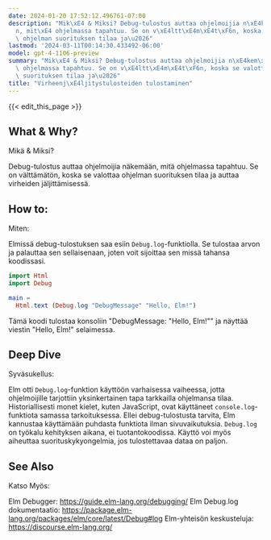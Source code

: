 ```yaml
---
date: 2024-01-20 17:52:12.496761-07:00
description: "Mik\xE4 & Miksi? Debug-tulostus auttaa ohjelmoijia n\xE4kem\xE4\xE4\
  n, mit\xE4 ohjelmassa tapahtuu. Se on v\xE4ltt\xE4m\xE4t\xF6n, koska se valottaa\
  \ ohjelman suorituksen tilaa ja\u2026"
lastmod: '2024-03-11T00:14:30.433492-06:00'
model: gpt-4-1106-preview
summary: "Mik\xE4 & Miksi? Debug-tulostus auttaa ohjelmoijia n\xE4kem\xE4\xE4n, mit\xE4\
  \ ohjelmassa tapahtuu. Se on v\xE4ltt\xE4m\xE4t\xF6n, koska se valottaa ohjelman\
  \ suorituksen tilaa ja\u2026"
title: "Virheenj\xE4ljitystulosteiden tulostaminen"
---
```


{{< edit_this_page >}}

## What & Why?
Mikä & Miksi?

Debug-tulostus auttaa ohjelmoijia näkemään, mitä ohjelmassa tapahtuu. Se on välttämätön, koska se valottaa ohjelman suorituksen tilaa ja auttaa virheiden jäljittämisessä.

## How to:
Miten:

Elmissä debug-tulostuksen saa esiin `Debug.log`-funktiolla. Se tulostaa arvon ja palauttaa sen sellaisenaan, joten voit sijoittaa sen missä tahansa koodissasi.

```Elm
import Html
import Debug

main =
  Html.text (Debug.log "DebugMessage" "Hello, Elm!")

```

Tämä koodi tulostaa konsoliin "DebugMessage: "Hello, Elm!"" ja näyttää viestin "Hello, Elm!" selaimessa.

## Deep Dive
Syväsukellus:

Elm otti `Debug.log`-funktion käyttöön varhaisessa vaiheessa, jotta ohjelmoijille tarjottiin yksinkertainen tapa tarkkailla ohjelmansa tilaa. Historiallisesti monet kielet, kuten JavaScript, ovat käyttäneet `console.log`-funktiota samassa tarkoituksessa. Ellei debug-tulostusta tarvita, Elm kannustaa käyttämään puhdasta funktiota ilman sivuvaikutuksia. `Debug.log` on työkalu kehityksen aikana, ei tuotantokoodissa. Käyttö voi myös aiheuttaa suorituskykyongelmia, jos tulostettavaa dataa on paljon.

## See Also
Katso Myös:

Elm Debugger: https://guide.elm-lang.org/debugging/
Elm Debug.log dokumentaatio: https://package.elm-lang.org/packages/elm/core/latest/Debug#log
Elm-yhteisön keskusteluja: https://discourse.elm-lang.org/
